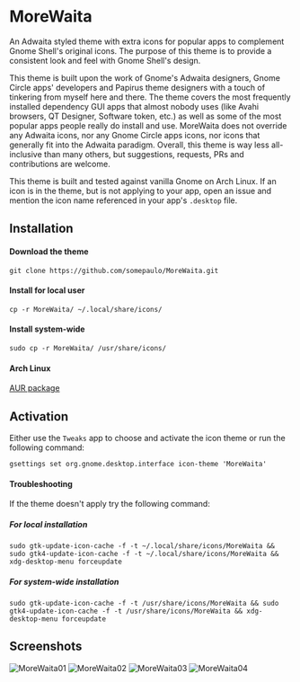 # MoreWaita
An Adwaita styled theme with extra icons for popular apps to complement Gnome Shell's original icons.
The purpose of this theme is to provide a consistent look and feel with Gnome Shell's design.

This theme is built upon the work of Gnome's Adwaita designers, Gnome Circle apps' developers and Papirus theme designers with a touch of tinkering from myself here and there. The theme covers the most frequently installed dependency GUI apps that almost nobody uses (like Avahi browsers, QT Designer, Software token, etc.) as well as some of the most popular apps people really do install and use. MoreWaita does not override any Adwaita icons, nor any Gnome Circle apps icons, nor icons that generally fit into the Adwaita paradigm. Overall, this theme is way less all-inclusive than many others, but suggestions, requests, PRs and contributions are welcome.

This theme is built and tested against vanilla Gnome on Arch Linux. If an icon is in the theme, but is not applying to your app, open an issue and mention the icon name referenced in your app's `.desktop` file.

## Installation

#### Download the theme
`git clone https://github.com/somepaulo/MoreWaita.git`

#### Install for local user
`cp -r MoreWaita/ ~/.local/share/icons/`

#### Install system-wide
`sudo cp -r MoreWaita/ /usr/share/icons/`

#### Arch Linux
[AUR package](https://aur.archlinux.org/packages/morewaita-git)

## Activation
Either use the `Tweaks` app to choose and activate the icon theme or run the following command:

`gsettings set org.gnome.desktop.interface icon-theme 'MoreWaita'`

#### Troubleshooting
If the theme doesn't apply try the following command:

##### For local installation
`sudo gtk-update-icon-cache -f -t ~/.local/share/icons/MoreWaita && sudo gtk4-update-icon-cache -f -t ~/.local/share/icons/MoreWaita && xdg-desktop-menu forceupdate`

##### For system-wide installation
`sudo gtk-update-icon-cache -f -t /usr/share/icons/MoreWaita && sudo gtk4-update-icon-cache -f -t /usr/share/icons/MoreWaita && xdg-desktop-menu forceupdate`

## Screenshots
![MoreWaita01](https://user-images.githubusercontent.com/15643750/195966142-41850108-9bd3-49d4-a441-63834c4b9ea7.png)
![MoreWaita02](https://user-images.githubusercontent.com/15643750/195966146-7697274f-d109-4d64-84d9-1eaf0da96634.png)
![MoreWaita03](https://user-images.githubusercontent.com/15643750/196330011-7bb7765f-6842-468a-a44b-3d7f1286e08c.png)
![MoreWaita04](https://user-images.githubusercontent.com/15643750/195966153-0086fc52-9891-4319-b05f-0397da02e5ff.png)
